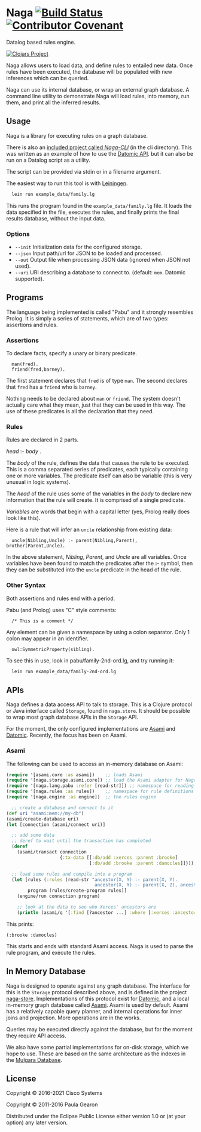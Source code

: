 # Naga [![Build Status](https://travis-ci.org/threatgrid/naga.svg?branch=main)](https://travis-ci.org/threatgrid/naga) [![Contributor Covenant](https://img.shields.io/badge/Contributor%20Covenant-v2.0%20adopted-ff69b4.svg)](CODE_OF_CONDUCT.md)

Datalog based rules engine.

[![Clojars Project](http://clojars.org/org.clojars.quoll/naga/latest-version.svg)](http://clojars.org/org.clojars.quoll/naga)

Naga allows users to load data, and define rules to entailed new data. Once rules have been
executed, the database will be populated with new inferences which can be queried.

Naga can use its internal database, or wrap an external graph database. A command line
utility to demonstrate Naga will load rules, into memory, run them, and print all the
inferred results.

## Usage

Naga is a library for executing rules on a graph database.

There is also an [included project called _Naga-CLI_](https://github.com/threatgrid/naga/tree/main/test)
(in the cli directory). This was written as an example of how to use
the [Datomic API](#apis). but it can also be run on a Datalog script as a utility.

The script can be provided via stdin or in a filename argument.

The easiest way to run this tool is with [Leiningen](http://leiningen.org).

```bash
  lein run example_data/family.lg
```

This runs the program found in the `example_data/family.lg` file. It loads the data specified in the file,
executes the rules, and finally prints the final results database, without the input data.

### Options

- `--init` Initialization data for the configured storage.
- `--json` Input path/url for JSON to be loaded and processed.
- `--out` Output file when processing JSON data (ignored when JSON not used).
- `--uri` URI describing a database to connect to. (default: `mem`. Datomic supported).

## Programs

The language being implemented is called "Pabu" and it strongly resembles Prolog. It is
simply a series of statements, which are of two types: assertions and rules. 

### Assertions
To declare facts, specify a unary or binary predicate.

```
  man(fred).
  friend(fred,barney).
```

The first statement declares that `fred` is of type `man`. The second declares that `fred` has
a `friend` who is `barney`.

Nothing needs to be declared about `man` or `friend`. The system doesn't actually care what
they mean, just that they can be used in this way. The use of these predicates is all the
declaration that they need.

### Rules
Rules are declared in 2 parts.

*head* :- *body* .


The *body* of the rule, defines the data that causes the rule
to be executed. This is a comma separated series of predicates, each typically containing
one or more variables. The predicate itself can also be variable
(this is very unusual in logic systems).

The *head* of the rule uses some of the variables in the *body* to declare new information
that the rule will create. It is comprised of a single predicate.

*Variables* are words that begin with a capital letter (yes, Prolog really does look like this).

Here is a rule that will infer an `uncle` relationship from existing data:

```
  uncle(Nibling,Uncle) :- parent(Nibling,Parent), brother(Parent,Uncle).
```

In the above statement, *Nibling*, *Parent*, and *Uncle* are all variables. Once variables
have been found to match the predicates after the **:-** symbol, then they can be substituted
into the `uncle` predicate in the head of the rule.

### Other Syntax
Both assertions and rules end with a period.

Pabu (and Prolog) uses "C" style comments:

```
  /* This is a comment */
```

Any element can be given a namespace by using a colon separator. Only 1 colon may appear in an identifier.

```
  owl:SymmetricProperty(sibling).
```

To see this in use, look in pabu/family-2nd-ord.lg, and try running it:

```bash
  lein run example_data/family-2nd-ord.lg
```

## APIs

Naga defines a data access API to talk to storage. This is a Clojure protocol or Java interface
called `Storage`, found in `naga.store`. It should be possible to wrap most graph database APIs
in the `Storage` API.

For the moment, the only configured implementations are [Asami](https://github.com/threatgrid/asami) and [Datomic](https://docs.datomic.com/on-prem/index.html). Recently, the focus has been on Asami.

### Asami
The following can be used to access an in-memory database on Asami:

```clojure
(require '[asami.core :as asami])    ;; loads Asami
(require '[naga.storage.asami.core]) ;; load the Asami adapter for Naga
(require '[naga.lang.pabu :refer [read-str]]) ;; namespace for reading rule strings
(require '[naga.rules :as rules])    ;; namespace for rule definitions and compiling
(require '[naga.engine :as engine])  ;; the rules engine

  ;; create a database and connect to it
(def uri "asami:mem://my-db")
(asami/create-database uri)
(let [connection (asami/connect uri)]

  ;; add some data
  ;; deref to wait until the transaction has completed
  (deref
    (asami/transact connection
                    {:tx-data [[:db/add :xerces :parent :brooke]
                               [:db/add :brooke :parent :damocles]]}))

  ;; load some rules and compile into a program
  (let [rules (:rules (read-str "ancestor(X, Y) :- parent(X, Y).
                                 ancestor(X, Y) :- parent(X, Z), ancestor(Z, Y)."))
        program (rules/create-program rules)]
    (engine/run connection program)

    ;; look at the data to see who Xerces' ancestors are
    (println (asami/q '[:find [?ancestor ...] :where [:xerces :ancestor ?ancestor]] (asami/db connection)))))
```

This prints:
```
(:brooke :damocles)
```

This starts and ends with standard Asami access. Naga is used to parse the rule program, and execute the rules.

## In Memory Database

Naga is designed to operate against any graph database. The interface for this is the `Storage`
protocol described above, and is defined in the project [naga-store](https://github.com/threatgrid/naga-store).
Implementations of this protocol exist for [Datomic](https://www.datomic.com/), and a local
in-memory graph database called [Asami](https://github.com/threatgrid/asami). Asami is used
by default. Asami has a relatively capable query planner, and internal operations for inner joins and projection.
More operations are in the works.

Queries may be executed directly against the database, but for the moment they require API access.

We also have some partial implementations for on-disk storage, which we hope to use.
These are based on the same architecture as the indexes in the
[Mulgara Database](http://github.com/quoll/mulgara).

## License

Copyright © 2016-2021 Cisco Systems

Copyright © 2011-2016 Paula Gearon

Distributed under the Eclipse Public License either version 1.0 or (at
your option) any later version.
